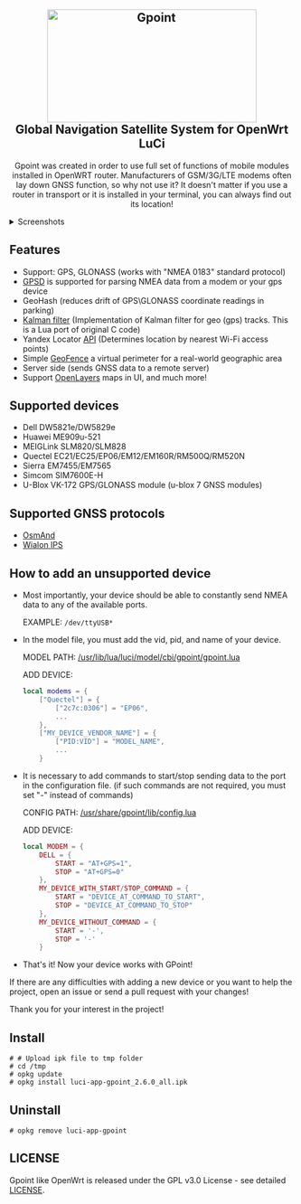 <h2 align="center">
<img src="Images/logo.png" alt="Gpoint" height="200" width="370">
<br>Global Navigation Satellite System for OpenWrt LuCi
<br>
</h2>

<p align="center">Gpoint was created in order to use full set of functions of mobile modules installed in OpenWRT router.
Manufacturers of GSM/3G/LTE modems often lay down GNSS function, so why not use it?
It doesn't matter if you use a router in transport or it is installed in your terminal, you can always find out its location!</p>

<details>
<summary>Screenshots</summary>

<img src="Images/overview_wait.png" alt="overview_wait">
<img src="Images/overview.png" alt="overview">
<img src="Images/settings.png" alt="settings">
</details>

## Features

- Support: GPS, GLONASS (works with "NMEA 0183" standard protocol)
- [GPSD](https://gpsd.io) is supported for parsing NMEA data from a modem or your gps device
- GeoHash (reduces drift of GPS\GLONASS coordinate readings in parking)
- [Kalman filter](https://github.com/lacker/ikalman) (Implementation of Kalman filter for geo (gps) tracks.
  This is a Lua port of original C code)
- Yandex Locator [API](https://yandex.ru/dev/locator/) (Determines location by nearest Wi-Fi access points)
- Simple [GeoFence](https://en.wikipedia.org/wiki/Geo-fence) a virtual perimeter for a real-world geographic area
- Server side (sends GNSS data to a remote server)
- Support [OpenLayers](https://openlayers.org/) maps in UI, and much more!

## Supported devices

- Dell DW5821e/DW5829e
- Huawei ME909u-521
- MEIGLink SLM820/SLM828
- Quectel EC21/EC25/EP06/EM12/EM160R/RM500Q/RM520N
- Sierra EM7455/EM7565
- Simcom SIM7600E-H
- U-Blox VK-172 GPS/GLONASS module (u-blox 7 GNSS modules)

## Supported GNSS protocols

- [OsmAnd](https://www.traccar.org/osmand/)
- [Wialon IPS](https://gurtam.com/ru/gps-hardware/soft/wialon-ips)

## How to add an unsupported device

- Most importantly, your device should be able to constantly send NMEA data to any of the available ports.

  EXAMPLE: `/dev/ttyUSB*`

- In the model file, you must add the vid, pid, and name of your device.

  MODEL PATH: [/usr/lib/lua/luci/model/cbi/gpoint/gpoint.lua](luasrc/model/cbi/gpoint/gpoint.lua)

  ADD DEVICE:

  ```lua
  local modems = {
      ["Quectel"] = {
          ["2c7c:0306"] = "EP06",
          ...
      },
      ["MY_DEVICE_VENDOR_NAME"] = {
          ["PID:VID"] = "MODEL_NAME",
          ...
      }
  ```

- It is necessary to add commands to start/stop sending data to the port in the configuration file.
  (if such commands are not required, you must set "-" instead of commands)

  CONFIG PATH: [/usr/share/gpoint/lib/config.lua](root/usr/share/gpoint/lib/config.lua)

  ADD DEVICE:

  ```lua
  local MODEM = {
      DELL = {
          START = "AT+GPS=1",
          STOP = "AT+GPS=0"
      },
      MY_DEVICE_WITH_START/STOP_COMMAND = {
          START = "DEVICE_AT_COMMAND_TO_START",
          STOP = "DEVICE_AT_COMMAND_TO_STOP"
      },
      MY_DEVICE_WITHOUT_COMMAND = {
          START = '-',
          STOP = '-'
      }
  ```

- That's it! Now your device works with GPoint!

If there are any difficulties with adding a new device or you want to help the project,
open an issue or send a pull request with your changes!

Thank you for your interest in the project!

## Install

```console
# # Upload ipk file to tmp folder
# cd /tmp
# opkg update
# opkg install luci-app-gpoint_2.6.0_all.ipk
```

## Uninstall

```console
# opkg remove luci-app-gpoint
```

## LICENSE

Gpoint like OpenWrt is released under the GPL v3.0 License - see detailed [LICENSE](LICENSE).
